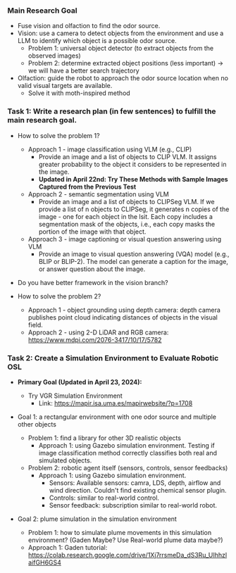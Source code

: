 ### Main Research Goal
- Fuse vision and olfaction to find the odor source.
- Vision: use a camera to detect objects from the environment and use a LLM to identify which object is a possible odor source.
  - Problem 1: universal object detector (to extract objects from the observed images)
  - Problem 2: determine extracted object positions (less important) -> we will have a better search trajectory
- Olfaction: guide the robot to approach the odor source location when no valid visual targets are available.
  - Solve it with moth-inspired method

### Task 1: Write a research plan (in few sentences) to fulfill the main research goal.
- How to solve the problem 1?
  - Approach 1 - image classification using VLM (e.g., CLIP)
    - Provide an image and a list of objects to CLIP VLM. It assigns greater probability to the object it considers to be represented in the image.
    - **Updated in April 22nd: Try These Methods with Sample Images Captured from the Previous Test** 
  - Approach 2 - semantic segmentation using VLM
    - Provide an image and a list of objects to CLIPSeg VLM. If we provide a list of n objects to CLIPSeg, it generates n copies of the image - one for each object in the lsit. Each copy includes a segmentation mask of the objects, i.e., each copy masks the portion of the image with that object.
  - Approach 3 - image captioning or visual question answering using VLM
    - Provide an image to visual question answering (VQA) model (e.g., BLIP or BLIP-2). The model can generate a caption for the image, or answer question about the image.

- Do you have better framework in the vision branch?

- How to solve the problem 2?
  - Approach 1 - object grounding using depth camera: depth camera publishes point cloud indicating distances of objects in the visual field.
  - Approach 2 - using 2-D LiDAR and RGB camera: https://www.mdpi.com/2076-3417/10/17/5782

### Task 2: Create a Simulation Environment to Evaluate Robotic OSL
- **Primary Goal (Updated in April 23, 2024):**
  - Try VGR Simulation Environment
    - Link: https://mapir.isa.uma.es/mapirwebsite/?p=1708    


- Goal 1: a rectangular environment with one odor source and multiple other objects
  - Problem 1: find a library for other 3D realistic objects
    - Approach 1: using Gazebo simulation environment. Testing if image classification method correctly classifies both real and simulated objects.
  - Problem 2: robotic agent itself (sensors, controls, sensor feedbacks)
    - Approach 1: using Gazebo simulation environment.
      - Sensors: Available sensors: camra, LDS, depth, airflow and wind direction. Couldn't find existing chemical sensor plugin.
      - Controls: similar to real-world control.
      - Sensor feedback: subscription similar to real-world robot.

- Goal 2: plume simulation in the simulation environment
  - Problem 1: how to simulate plume movements in this simulation environment? (Gaden Maybe? Use Real-world plume data maybe?)
   - Approach 1: Gaden tutorial: https://colab.research.google.com/drive/1Xj7rrsmeDa_dS3Ru_UIhhzlaifGH6GS4

